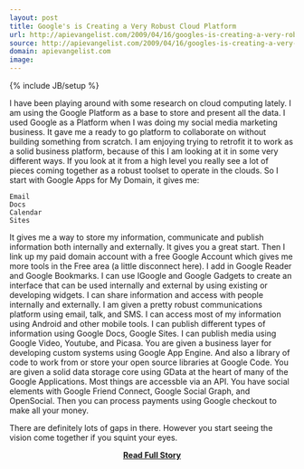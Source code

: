 ```yaml
---
layout: post
title: Google's is Creating a Very Robust Cloud Platform
url: http://apievangelist.com/2009/04/16/googles-is-creating-a-very-robust-cloud-platform/
source: http://apievangelist.com/2009/04/16/googles-is-creating-a-very-robust-cloud-platform/
domain: apievangelist.com
image: 
---
```

{% include JB/setup %}<p>I have been playing around with some research on cloud computing lately. I am using the Google Platform as a base to store and present all the data.
I used Google as a Platform when I was doing my social media marketing business. It gave me a ready to go platform to collaborate on without building something from scratch.
I am enjoying trying to retrofit it to work as a solid business platform, because of this I am looking at it in some very different ways.
If you look at it from a high level you really see a lot of pieces coming together as a robust toolset to operate in the clouds.
So I start with Google Apps for My Domain, it gives me:

	Email
	Docs
	Calendar
	Sites

It gives me a way to store my information, communicate and publish information both internally and externally. It gives you a great start.
Then I link up my paid domain account with a free Google Account which gives me more tools in the Free area (a little disconnect here).
I add in Google Reader and Google Bookmarks.
I can use IGoogle and Google Gadgets to create an interface that can be used internally and external by using existing or developing widgets.
I can share information and access with people internally and externally.
I am given a pretty robust communications platform using email, talk, and SMS.
I can access most of my information using Android and other mobile tools.
I can publish different types of information using Google Docs, Google Sites.
I can publish media using Google Video, Youtube, and Picasa.
You are given a business layer for developing custom systems using Google App Engine. And also a library of code to work from or store your open source libraries at Google Code.
You are given a solid data storage core using GData at the heart of many of the Google Applications. Most things are accessble via an API.
You have social elements with Google Friend Connect, Google Social Graph, and OpenSocial.
Then you can process payments using Google checkout to make all your money.


 
There are definitely lots of gaps in there. However you start seeing the vision come together if you squint your eyes.

</p>
<center><p><a href="http://apievangelist.com/2009/04/16/googles-is-creating-a-very-robust-cloud-platform/" style='padding:25px; font-sze:18px; font-weight: bold;'>Read Full Story</a></p></center>
